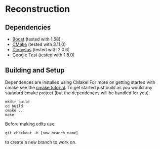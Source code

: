 # Reconstruction

## Dependencies

- [Boost](https://www.boost.org/) (tested with 1.58)
- [CMake](https://cmake.org) (tested with 3.11.0)
- [Dionysus](https://github.com/mrzv/dionysus) (tested with 2.0.6)
- [Google Test](https://github.com/google/googletest) (tested with 1.8.0)

## Building and Setup

Dependences are installed using CMake!  For more on getting started with cmake
see the [cmake tutorial](https://cmake.org/cmake-tutorial/). To get started just
build as you would any standard cmake project (but the dependences will be
handled for you).

    mkdir build
    cd build
    cmake ..
    make

Before making edits use:

	git checkout -b [new_branch_name]

to create a new branch to work on.


